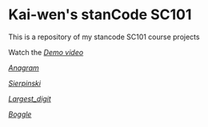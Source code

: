 # Kai-wen's stanCode SC101
This is a repository of my stancode SC101 course projects 

Watch the *[Demo video](https://drive.google.com/drive/folders/1Gi3bn9qPW_gR0ISyGzVPLd5Bztdvd7rF?fbclid=IwAR36BW3v_bHn-Idsh-0_ROSWLwrXOzoervZId25OOzH2LX4b6FCGDfULdDg)*

*[Anagram](https://github.com/kevintung0616/Kai-wen-s-stanCode-SC101/blob/main/Kevin's%20stancode%20project/anagram/anagram.py)*

*[Sierpinski](https://github.com/kevintung0616/Kai-wen-s-stanCode-SC101/blob/main/Kevin's%20stancode%20project/anagram/sierpinski.py)*

*[Largest_digit](https://github.com/kevintung0616/Kai-wen-s-stanCode-SC101/blob/main/Kevin's%20stancode%20project/anagram/largest_digit.py)*

*[Boggle](https://github.com/kevintung0616/Kai-wen-s-stanCode-SC101/blob/main/Kevin's%20stancode%20project/boggle/boggle.py)*
